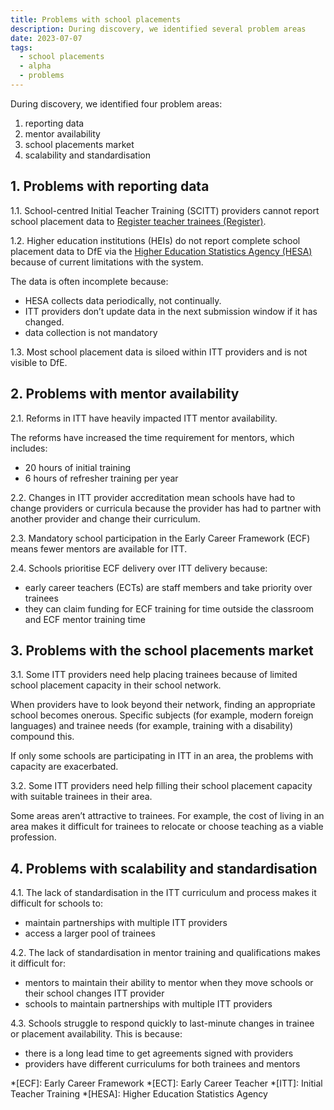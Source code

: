 ```yaml
---
title: Problems with school placements
description: During discovery, we identified several problem areas
date: 2023-07-07
tags:
  - school placements
  - alpha
  - problems
---
```


During discovery, we identified four problem areas:

1. reporting data
2. mentor availability
3. school placements market
4. scalability and standardisation

## 1. Problems with reporting data

1.1. School-centred Initial Teacher Training (SCITT) providers cannot report school placement data to [Register teacher trainees (Register)](https://www.register-trainee-teachers.service.gov.uk/).

1.2. Higher education institutions (HEIs) do not report complete school placement data to DfE via the [Higher Education Statistics Agency (HESA)](https://www.hesa.ac.uk/) because of current limitations with the system.

The data is often incomplete because:

- HESA collects data periodically, not continually.
- ITT providers don’t update data in the next submission window if it has changed.
- data collection is not mandatory

1.3. Most school placement data is siloed within ITT providers and is not visible to DfE.

## 2. Problems with mentor availability

2.1. Reforms in ITT have heavily impacted ITT mentor availability.

The reforms have increased the time requirement for mentors, which includes:

- 20 hours of initial training
- 6 hours of refresher training per year

2.2. Changes in ITT provider accreditation mean schools have had to change providers or curricula because the provider has had to partner with another provider and change their curriculum.

2.3. Mandatory school participation in the Early Career Framework (ECF) means fewer mentors are available for ITT.

2.4. Schools prioritise ECF delivery over ITT delivery because:

- early career teachers (ECTs) are staff members and take priority over trainees
- they can claim funding for ECF training for time outside the classroom and ECF mentor training time

## 3. Problems with the school placements market

3.1. Some ITT providers need help placing trainees because of limited school placement capacity in their school network.

When providers have to look beyond their network, finding an appropriate school becomes onerous. Specific subjects (for example, modern foreign languages) and trainee needs (for example, training with a disability) compound this.

If only some schools are participating in ITT in an area, the problems with capacity are exacerbated.

3.2. Some ITT providers need help filling their school placement capacity with suitable trainees in their area.

Some areas aren’t attractive to trainees. For example, the cost of living in an area makes it difficult for trainees to relocate or choose teaching as a viable profession.

## 4. Problems with scalability and standardisation

4.1. The lack of standardisation in the ITT curriculum and process makes it difficult for schools to:

- maintain partnerships with multiple ITT providers
- access a larger pool of trainees

4.2. The lack of standardisation in mentor training and qualifications makes it difficult for:

- mentors to maintain their ability to mentor when they move schools or their school changes ITT provider
- schools to maintain partnerships with multiple ITT providers

4.3. Schools struggle to respond quickly to last-minute changes in trainee or placement availability. This is because:

- there is a long lead time to get agreements signed with providers
- providers have different curriculums for both trainees and mentors

*[ECF]: Early Career Framework
*[ECT]: Early Career Teacher
*[ITT]: Initial Teacher Training
*[HESA]: Higher Education Statistics Agency
